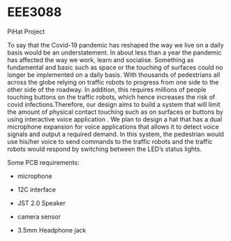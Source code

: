 # EEE3088
PiHat Project


To say that the Covid-19 pandemic has reshaped the way we live on a daily basis would be
an understatement. In about less than a year the pandemic has affected the way we work,
learn and socialise. Something as fundamental and basic such as space or the touching of
surfaces could no longer be implemented on a daily basis. With thousands of pedestrians all
across the globe relying on traffic robots to progress from one side to the other side of the
roadway. In addition, this requires millions of people touching buttons on the traffic robots,
which hence increases the risk of covid infections.Therefore, our design aims to build a
system that will limit the amount of physical contact touching such as on surfaces or buttons
by using interactive voice application . We plan to design a hat that has a dual microphone
expansion for voice applications that allows it to detect voice signals and output a required
demand. In this system, the pedestrian would use his/her voice to send commands to the
traffic robots and the traffic robots would respond by switching between the LED’s status
lights.

Some PCB requirements:

- microphone

- 12C interface

- JST 2.0 Speaker

- camera sensor

- 3.5mm Headphone jack

